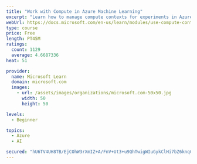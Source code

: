 ```yaml
---
title: "Work with Compute in Azure Machine Learning"
excerpt: "Learn how to manage compute contexts for experiments in Azure Machine Learning."
webUrl: https://docs.microsoft.com/en-us/learn/modules/use-compute-contexts-in-aml/
type: course
price: Free
length: PT45M
ratings:
  count: 1129
  average: 4.6687336
heat: 51

provider:
  name: Microsoft Learn
  domain: microsoft.com
  images:
    - url: /assets/images/organizations/microsoft.com-50x50.jpg
      width: 50
      height: 50

levels:
  - Beginner

topics:
  - Azure
  - AI

secured: "hU6TV4UH8TB/EjCOhW3rXmIZ+A/FnV+Ut3+u9QhTwigWIuGykClHi7bZ6knqCfAn6r8CY6+rEaXH0rWtGDReEqzAjUw/S0iwcg1mRPOLTDEtInwRWkzg7vIJNF5gTdSg2gsx6xCL7P0SH5/OvMHjJqdIAj4OBDyagka56l2bH8d2SnZ8VTSX2ctxNRTYxpaMghaCZXV/GKp6dNPitAapwGmQ6LiJiHs/Cn0+Mw4k8bG2NVeJFwHbCBCwc0pyBeCImknQfukY1zEh8wzXdPRQNZZ88/v2TB/j0etrym6iUJyZJ7NU59LKTx9U5TkvDfOZ6GqeY6ifCq2e/r0iylrxY7RcdGKh9elfpsP3ybKPwTPBitsf8rZfoCdcVKiOFjsJdK+hdTk3yQZHJVGPZSnzq+N6T6EsfwF5anAHvK+F8uQ=;Q+Gj3oLmLefdWK85Hy6/bw=="
---
```


